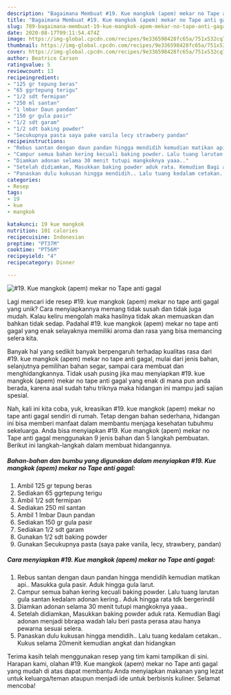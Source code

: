 ```yaml
---
description: "Bagaimana Membuat #19. Kue mangkok (apem) mekar no Tape anti gagal, Enak"
title: "Bagaimana Membuat #19. Kue mangkok (apem) mekar no Tape anti gagal, Enak"
slug: 789-bagaimana-membuat-19-kue-mangkok-apem-mekar-no-tape-anti-gagal-enak
date: 2020-08-17T09:11:54.474Z
image: https://img-global.cpcdn.com/recipes/9e336598428fc65a/751x532cq70/19-kue-mangkok-apem-mekar-no-tape-anti-gagal-foto-resep-utama.jpg
thumbnail: https://img-global.cpcdn.com/recipes/9e336598428fc65a/751x532cq70/19-kue-mangkok-apem-mekar-no-tape-anti-gagal-foto-resep-utama.jpg
cover: https://img-global.cpcdn.com/recipes/9e336598428fc65a/751x532cq70/19-kue-mangkok-apem-mekar-no-tape-anti-gagal-foto-resep-utama.jpg
author: Beatrice Carson
ratingvalue: 5
reviewcount: 13
recipeingredient:
- "125 gr tepung beras"
- "65 ggrtepung terigu"
- "1/2 sdt fermipan"
- "250 ml santan"
- "1 lmbar Daun pandan"
- "150 gr gula pasir"
- "1/2 sdt garam"
- "1/2 sdt baking powder"
- "Secukupnya pasta saya pake vanila lecy strawbery pandan"
recipeinstructions:
- "Rebus santan dengan daun pandan hingga mendidih kemudian matikan api.. Masukka gula pasir. Aduk hingga gula larut."
- "Campur semua bahan kering kecuali baking powder. Lalu tuang larutan gula santan kedalam adonan kering.. Aduk hingga rata tdk bergerindil"
- "Diamkan adonan selama 30 menit tutupi mangkoknya yaaa.."
- "Setelah didiamkan, Masukkan baking powder aduk rata. Kemudian Bagi adonan menjadi bbrapa wadah lalu beri pasta perasa atau hanya pewarna sesuai selera."
- "Panaskan dulu kukusan hingga mendidih.. Lalu tuang kedalam cetakan.. Kukus selama 20menit kemudian angkat dan hidangkan"
categories:
- Resep
tags:
- 19
- kue
- mangkok

katakunci: 19 kue mangkok 
nutrition: 101 calories
recipecuisine: Indonesian
preptime: "PT37M"
cooktime: "PT56M"
recipeyield: "4"
recipecategory: Dinner

---
```



![#19. Kue mangkok (apem) mekar no Tape anti gagal](https://img-global.cpcdn.com/recipes/9e336598428fc65a/751x532cq70/19-kue-mangkok-apem-mekar-no-tape-anti-gagal-foto-resep-utama.jpg)

Lagi mencari ide resep #19. kue mangkok (apem) mekar no tape anti gagal yang unik? Cara menyiapkannya memang tidak susah dan tidak juga mudah. Kalau keliru mengolah maka hasilnya tidak akan memuaskan dan bahkan tidak sedap. Padahal #19. kue mangkok (apem) mekar no tape anti gagal yang enak selayaknya memiliki aroma dan rasa yang bisa memancing selera kita.

Banyak hal yang sedikit banyak berpengaruh terhadap kualitas rasa dari #19. kue mangkok (apem) mekar no tape anti gagal, mulai dari jenis bahan, selanjutnya pemilihan bahan segar, sampai cara membuat dan menghidangkannya. Tidak usah pusing jika mau menyiapkan #19. kue mangkok (apem) mekar no tape anti gagal yang enak di mana pun anda berada, karena asal sudah tahu triknya maka hidangan ini mampu jadi sajian spesial.




Nah, kali ini kita coba, yuk, kreasikan #19. kue mangkok (apem) mekar no tape anti gagal sendiri di rumah. Tetap dengan bahan sederhana, hidangan ini bisa memberi manfaat dalam membantu menjaga kesehatan tubuhmu sekeluarga. Anda bisa menyiapkan #19. Kue mangkok (apem) mekar no Tape anti gagal menggunakan 9 jenis bahan dan 5 langkah pembuatan. Berikut ini langkah-langkah dalam membuat hidangannya.

<!--inarticleads1-->

##### Bahan-bahan dan bumbu yang digunakan dalam menyiapkan #19. Kue mangkok (apem) mekar no Tape anti gagal:

1. Ambil 125 gr tepung beras
1. Sediakan 65 ggrtepung terigu
1. Ambil 1/2 sdt fermipan
1. Sediakan 250 ml santan
1. Ambil 1 lmbar Daun pandan
1. Sediakan 150 gr gula pasir
1. Sediakan 1/2 sdt garam
1. Gunakan 1/2 sdt baking powder
1. Gunakan Secukupnya pasta (saya pake vanila, lecy, strawbery, pandan)




<!--inarticleads2-->

##### Cara menyiapkan #19. Kue mangkok (apem) mekar no Tape anti gagal:

1. Rebus santan dengan daun pandan hingga mendidih kemudian matikan api.. Masukka gula pasir. Aduk hingga gula larut.
1. Campur semua bahan kering kecuali baking powder. Lalu tuang larutan gula santan kedalam adonan kering.. Aduk hingga rata tdk bergerindil
1. Diamkan adonan selama 30 menit tutupi mangkoknya yaaa..
1. Setelah didiamkan, Masukkan baking powder aduk rata. Kemudian Bagi adonan menjadi bbrapa wadah lalu beri pasta perasa atau hanya pewarna sesuai selera.
1. Panaskan dulu kukusan hingga mendidih.. Lalu tuang kedalam cetakan.. Kukus selama 20menit kemudian angkat dan hidangkan




Terima kasih telah menggunakan resep yang tim kami tampilkan di sini. Harapan kami, olahan #19. Kue mangkok (apem) mekar no Tape anti gagal yang mudah di atas dapat membantu Anda menyiapkan makanan yang lezat untuk keluarga/teman ataupun menjadi ide untuk berbisnis kuliner. Selamat mencoba!
